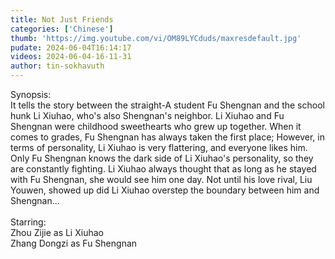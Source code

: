```yaml
---
title: Not Just Friends
categories: ['Chinese']
thumb: 'https://img.youtube.com/vi/OM89LYCduds/maxresdefault.jpg'
pudate: 2024-06-04T16:14:17
videos: 2024-06-04-16-11-31
author: tin-sokhavuth
---
```

Synopsis:<br/> 
It tells the story between the straight-A student Fu Shengnan and the school hunk Li Xiuhao, who's also Shengnan's neighbor. Li Xiuhao and Fu Shengnan were childhood sweethearts who grew up together. When it comes to grades, Fu Shengnan has always taken the first place; However, in terms of personality, Li Xiuhao is very flattering, and everyone likes him. Only Fu Shengnan knows the dark side of Li Xiuhao's personality, so they are constantly fighting. Li Xiuhao always thought that as long as he stayed with Fu Shengnan, she would see him one day. Not until his love rival, Liu Youwen, showed up did Li Xiuhao overstep the boundary between him and Shengnan...
<br/> <br/> 
Starring:<br/> 
Zhou Zijie as Li Xiuhao<br/> 
Zhang Dongzi as Fu Shengnan